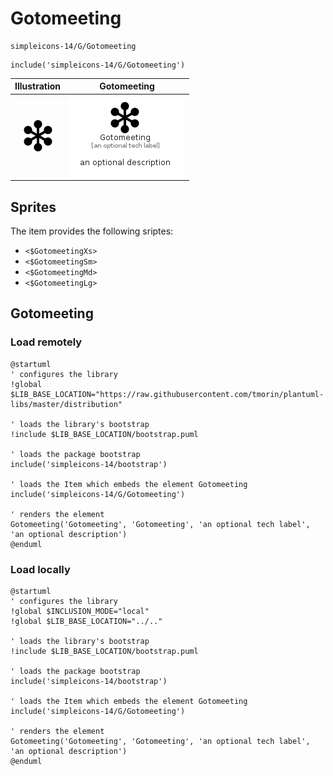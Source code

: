 # Gotomeeting


```text
simpleicons-14/G/Gotomeeting
```

```text
include('simpleicons-14/G/Gotomeeting')
```



| Illustration | Gotomeeting |
| :---: | :---: |
| ![illustration for Illustration](../../simpleicons-14/G/Gotomeeting.png) | ![illustration for Gotomeeting](../../simpleicons-14/G/Gotomeeting.Local.png) |



## Sprites
The item provides the following sriptes:

- `<$GotomeetingXs>`
- `<$GotomeetingSm>`
- `<$GotomeetingMd>`
- `<$GotomeetingLg>`





## Gotomeeting

### Load remotely
```plantuml
@startuml
' configures the library
!global $LIB_BASE_LOCATION="https://raw.githubusercontent.com/tmorin/plantuml-libs/master/distribution"

' loads the library's bootstrap
!include $LIB_BASE_LOCATION/bootstrap.puml

' loads the package bootstrap
include('simpleicons-14/bootstrap')

' loads the Item which embeds the element Gotomeeting
include('simpleicons-14/G/Gotomeeting')

' renders the element
Gotomeeting('Gotomeeting', 'Gotomeeting', 'an optional tech label', 'an optional description')
@enduml
```

### Load locally
```plantuml
@startuml
' configures the library
!global $INCLUSION_MODE="local"
!global $LIB_BASE_LOCATION="../.."

' loads the library's bootstrap
!include $LIB_BASE_LOCATION/bootstrap.puml

' loads the package bootstrap
include('simpleicons-14/bootstrap')

' loads the Item which embeds the element Gotomeeting
include('simpleicons-14/G/Gotomeeting')

' renders the element
Gotomeeting('Gotomeeting', 'Gotomeeting', 'an optional tech label', 'an optional description')
@enduml
```

